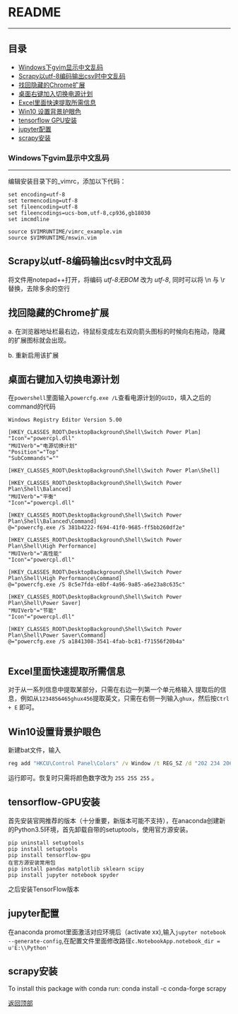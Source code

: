 README
=====
****

## 目录

* [Windows下gvim显示中文乱码](#windows下gvim显示中文乱码)
* [Scrapy以utf-8编码输出csv时中文乱码](#scrapy以utf-8编码输出csv时中文乱码)
* [找回隐藏的Chrome扩展](#找回隐藏的chrome扩展)
* [桌面右键加入切换电源计划](#桌面右键加入切换电源计划)
* [Excel里面快速提取所需信息](#excel里面快速提取所需信息)
* [Win10 设置背景护眼色](#win10设置背景护眼色)
* [tensorflow GPU安装](#tensorflow-gpu安装)
* [jupyter配置](#jupyter配置)
* [scrapy安装](#scrapy安装)



### Windows下gvim显示中文乱码
------
编辑安装目录下的_vimrc，添加以下代码：
```
set encoding=utf-8
set termencoding=utf-8
set fileencoding=utf-8
set fileencodings=ucs-bom,utf-8,cp936,gb18030
set imcmdline

source $VIMRUNTIME/vimrc_example.vim
source $VIMRUNTIME/mswin.vim
```

Scrapy以utf-8编码输出csv时中文乱码
------

将文件用notepad++打开，将编码 *utf-8无BOM* 改为 *utf-8*, 同时可以将 \n 与 \r 替换，去除多余的空行

找回隐藏的Chrome扩展
------
a. 在浏览器地址栏最右边，待鼠标变成左右双向箭头图标的时候向右拖动，隐藏的扩展图标就会出现。 

b. 重新启用该扩展

桌面右键加入切换电源计划
-----
在`powershell`里面输入`powercfg.exe /L`查看电源计划的`GUID`，填入之后的command的代码
```
Windows Registry Editor Version 5.00

[HKEY_CLASSES_ROOT\DesktopBackground\Shell\Switch Power Plan]
"Icon"="powercpl.dll"
"MUIVerb"="电源切换计划"
"Position"="Top"
"SubCommands"=""

[HKEY_CLASSES_ROOT\DesktopBackground\Shell\Switch Power Plan\Shell]

[HKEY_CLASSES_ROOT\DesktopBackground\Shell\Switch Power Plan\Shell\Balanced]
"MUIVerb"="平衡"
"Icon"="powercpl.dll"

[HKEY_CLASSES_ROOT\DesktopBackground\Shell\Switch Power Plan\Shell\Balanced\Command]
@="powercfg.exe /S 381b4222-f694-41f0-9685-ff5bb260df2e"

[HKEY_CLASSES_ROOT\DesktopBackground\Shell\Switch Power Plan\Shell\High Performance]
"MUIVerb"="高性能"
"Icon"="powercpl.dll"

[HKEY_CLASSES_ROOT\DesktopBackground\Shell\Switch Power Plan\Shell\High Performance\Command]
@="powercfg.exe /S 8c5e7fda-e8bf-4a96-9a85-a6e23a8c635c"

[HKEY_CLASSES_ROOT\DesktopBackground\Shell\Switch Power Plan\Shell\Power Saver]
"MUIVerb"="节能"
"Icon"="powercpl.dll"

[HKEY_CLASSES_ROOT\DesktopBackground\Shell\Switch Power Plan\Shell\Power Saver\Command]
@="powercfg.exe /S a1841308-3541-4fab-bc81-f71556f20b4a"


```

Excel里面快速提取所需信息
-----
对于从一系列信息中提取某部分，只需在右边一列第一个单元格输入 提取后的信息，例如从`1234856465ghux456`提取英文，只需在右侧一列输入`ghux`，然后按`Ctrl + E` 即可。



Win10设置背景护眼色
-----
  新建bat文件，输入
  ```bat
reg add "HKCU\Control Panel\Colors" /v Window /t REG_SZ /d "202 234 206" /f
  ```
  运行即可。恢复时只需将颜色数字改为 `255 255 255` 。


tensorflow-GPU安装
-----

首先安装官网推荐的版本（十分重要，新版本可能不支持），在anaconda创建新的Python3.5环境，首先卸载自带的setuptools，使用官方源安装。
```pip
pip uninstall setuptools
pip install setuptools
pip install tensorflow-gpu
在官方源安装常用包
pip install pandas matplotlib sklearn scipy
pip install jupyter notebook spyder
```
之后安装TensorFlow版本


jupyter配置
-----

在anaconda promot里面激活对应环境后（activate xx),输入`jupyter notebook --generate-config`,在配置文件里面修改路径`c.NotebookApp.notebook_dir = u'E:\\Python'`

scrapy安装
-----

To install this package with conda run:
conda install -c conda-forge scrapy


[返回顶部](#readme)